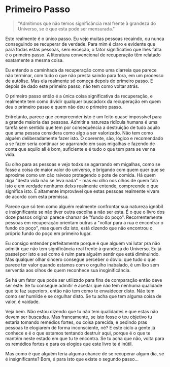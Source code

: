 Primeiro Passo
=

> "Admitimos que não temos significância real frente à grandeza do Universo, se é que esta pode ser mensurada."

Este realmente é o único passo. Eu vejo muitas pessoas recaindo, ou nunca conseguindo se recuperar de verdade. Para mim é claro e evidente que para todas estas pessoas, sem exceção, o fator significativo que lhes falta é o primeiro passo. A literatura convencional de recuperação têm relatado exatamente a mesma coisa.

Eu entendo a caminhada da recuperação como uma diarreia que parece não terminar, com tudo o que não presta saindo para fora, em um processo de autólise. Mas ela realmente só começa depois do primeiro passo. E depois de dado este primeiro passo, não tem como voltar atrás.

O primeiro passo então é a única coisa significativa da recuperação, e realmente tem como dividir qualquer buscadorx da recuperação em quem deu o primeiro passo e quem não deu o primeiro passo.

Entretanto, parece que compreender isto é um feito quase impossível para a grande maioria das pessoas. Admitir a natureza ridícula humana é uma tarefa sem sentido que tem por consequência a destruição de tudo aquilo que uma pessoa considera como algo a ser valorizado. Não tem como alguém deliberadamente fazer isto. O coerente, são, lógico e recomendado a se fazer seria continuar se agarrando em suas migalhas e fazendo de conta que aquilo ali é bom, suficiente e é tudo o que tem para se ver na vida.

Eu olho para as pessoas e vejo todxs se agarrando em migalhas, como se fosse a coisa de maior valor do universo, e brigando com quem quer que se aproxime como um cão raivoso protegendo o pote de comida. Há quem diga "desta vida não se leva nada" - mas eu olho nos olhos de quem fala isto e em verdade nenhumx delxs realmente entende, compreende o que significa isto. É altamente improvável que estas pessoas realmente vivam de acordo com esta premissa.

Parece que só tem como alguém realmente confrontar sua natureza ignóbil e insignificante se não tiver outra escolha a não ser esta. É o que o livro dos doze passos original parece chamar de "fundo do poço". Recorrentemente pessoas em recuperação orientam outras a "voltar para a rua e encontrar o fundo do poço", mas quem diz isto, está dizendo que não encontrou o próprio fundo do poço em primeiro lugar.

Eu consigo entender perfeitamente porque é que alguém vai lutar pra não admitir que não tem significância real frente à grandeza do Universo. Eu já passei por isto e sei como é ruim para alguém sentir que está diminuindo. Mas qualquer olhar sincero consegue perceber o óbvio: que tudo o que parece ter valor quando estamos com o orgulho inabalado, é um lixo sem serventia aos olhos de quem reconhece sua insginificância.

Se há um fator que pode ser utilizado para fins de comparação então deve ser este: Se tu consegue admitir e aceitar que não tem nenhuma qualidade que te faz superiorx, então não tem como te envaidecer disto. Não tem como ser humilde e se orgulhar disto. Se tu acha que tem alguma coisa de valor, é vaidade.

Veja bem. Não estou dizendo que tu não tem qualidades e que estas não devem ser buscadas. Mas francamente, se isto fosse o teu objetivo tu estaria tomando remédios fortes, ou coisa parecida, e pedindo pras pessoas te elogiarem de forma inconsciente, né? E este ciclo a gente já conhece e é o que estamos tentando destruir aqui, porque é o que te mantém neste estado em que tu te encontra. Se tu acha que não, volta para os remédios fortes e para os elogios que este livro te é inútil.

Mas como é que alguém teria alguma chance de se recuperar algum dia, se é insignificante? Bom, é para isto que existe o segundo passo...
